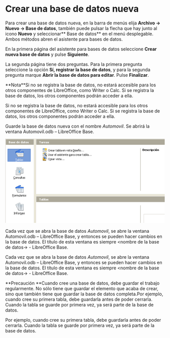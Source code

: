 
# Crear una base de datos nueva

Para crear una base de datos nueva, en la barra de menús elija **Archivo → Nuevo → Base de datos**, también puede pulsar la flecha que hay junto al icono **Nuevo** y seleccionar** Base de datos** en el menú desplegable. Ambos métodos abren el asistente para bases de datos.

En la primera página del asistente para bases de datos seleccione **Crear nueva base de datos** y pulse **Siguiente**.

La segunda página tiene dos preguntas. Para la primera pregunta seleccione la opción **Sí, registrar la base de datos**, y para la segunda pregunta marque **Abrir la base de datos para editar**. Pulse **Finalizar**.
<td width="13%" bgcolor="#94bd5e">**Nota**</td><td width="87%" valign="top">Si no se registra la base de datos, no estará accesible para los otros componentes de LibreOffice, como Writer o Calc. Si se registra la base de datos, los otros componentes podrán acceder a ella.</td>

Si no se registra la base de datos, no estará accesible para los otros componentes de LibreOffice, como Writer o Calc. Si se registra la base de datos, los otros componentes podrán acceder a ella.

Guarde la base de datos nueva con el nombre *Automovil*. Se abrirá la ventana Automovil.odb – LibreOffice Base.

![](https://raw.githubusercontent.com/catedu/libreOffice-la-suite-ofimatica-libre/master/img/CrearBaseDeDatos.png)

Cada vez que se abra la base de datos *Automovil*, se abre la ventana Automovil.odb – LibreOffice Base, y entonces se pueden hacer cambios en la base de datos. El título de esta ventana es siempre &lt;nombre de la base de datos→ - LibreOffice Base.</td>

Cada vez que se abra la base de datos *Automovil*, se abre la ventana Automovil.odb – LibreOffice Base, y entonces se pueden hacer cambios en la base de datos. El título de esta ventana es siempre &lt;nombre de la base de datos→ - LibreOffice Base.
<td width="15%" bgcolor="#ffd320">**Precaución **</td><td width="85%" valign="top">Cuando cree una base de datos, debe guardar el trabajo regularmente. No sólo tiene que guardar el elemento que acaba de crear, sino que también tiene que guardar la base de datos completa.Por ejemplo, cuando cree su primera tabla, debe guardarla antes de poder cerrarla. Cuando la tabla se guarde por primera vez, ya será parte de la base de datos.</td>



Por ejemplo, cuando cree su primera tabla, debe guardarla antes de poder cerrarla. Cuando la tabla se guarde por primera vez, ya será parte de la base de datos.


